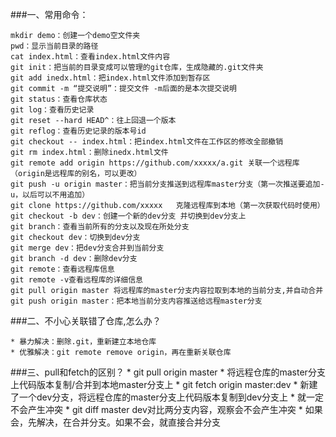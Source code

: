 ###一、常用命令：

	mkdir demo：创建一个demo空文件夹
	pwd：显示当前目录的路径
	cat index.html：查看index.html文件内容
	git init：把当前的目录变成可以管理的git仓库，生成隐藏的.git文件夹
	git add inedx.html：把index.html文件添加到暂存区
	git commit -m “提交说明”：提交文件 -m后面的是本次提交说明
	git status：查看仓库状态
	git log：查看历史记录
	git reset --hard HEAD^：往上回退一个版本
	git reflog：查看历史记录的版本号id
	git checkout -- index.html：把index.html文件在工作区的修改全部撤销
	git rm index.html：删除inedx.html文件
	git remote add origin https://github.com/xxxxx/a.git 关联一个远程库（origin是远程库的别名，可以更改）
	git push -u origin master：把当前分支推送到远程库master分支（第一次推送要追加-u，以后可以不用追加）
	git clone https://github.com/xxxxx   克隆远程库到本地（第一次获取代码时使用）
	git checkout -b dev：创建一个新的dev分支 并切换到dev分支上
	git branch：查看当前所有的分支以及现在所处分支
	git checkout dev：切换到dev分支
	git merge dev：把dev分支合并到当前分支
	git branch -d dev：删除dev分支
	git remote：查看远程库信息
	git remote -v查看远程库的详细信息
	git pull origin master 将远程库的master分支内容拉取到本地的当前分支,并自动合并
	git push origin master：把本地当前分支内容推送给远程master分支

###二、不小心关联错了仓库,怎么办？
 
	* 暴力解决：删除.git，重新建立本地仓库
	* 优雅解决：git remote remove origin，再在重新关联仓库


###三、pull和fetch的区别？
	* git pull origin master
		* 将远程仓库的master分支上代码版本复制/合并到本地master分支上
	* git fetch origin master:dev
		* 新建了一个dev分支，将远程仓库的master分支上代码版本复制到dev分支上
		* 就一定不会产生冲突
		* git diff master dev对比两分支内容，观察会不会产生冲突
		* 如果会，先解决，在合并分支。如果不会，就直接合并分支